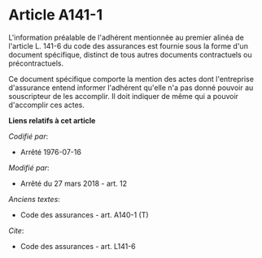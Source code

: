 # Article A141-1

L'information préalable de l'adhérent mentionnée au premier alinéa de l'article L. 141-6 du code des assurances est fournie
sous la forme d'un document spécifique, distinct de tous autres documents contractuels ou précontractuels.

Ce document spécifique comporte la mention des actes dont l'entreprise d'assurance entend informer l'adhérent qu'elle n'a pas
donné pouvoir au souscripteur de les accomplir. Il doit indiquer de même qui a pouvoir d'accomplir ces actes.

**Liens relatifs à cet article**

_Codifié par_:

  - Arrêté 1976-07-16

_Modifié par_:

  - Arrêté du 27 mars 2018 - art. 12

_Anciens textes_:

  - Code des assurances - art. A140-1 (T)

_Cite_:

  - Code des assurances - art. L141-6

